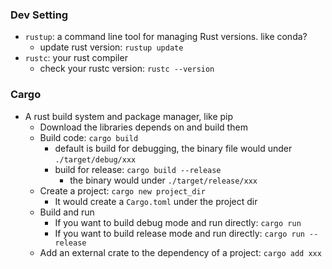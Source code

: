 
### Dev Setting

- `rustup`: a command line tool for managing  Rust versions. like conda?
  - update rust version: `rustup update`
- `rustc`: your rust compiler
  - check your rustc version: `rustc --version`


### Cargo

- A rust build system and package manager, like pip
  - Download the libraries depends on and build them
  - Build code: `cargo build`
    - default is build for debugging, the binary file would under `./target/debug/xxx`
    - build for release: `cargo build --release`
      - the binary would under `./target/release/xxx`
  - Create a project: `cargo new project_dir`
    - It would create a `Cargo.toml` under the project dir
  - Build and run
    - If you want to build debug mode and run directly: `cargo run`
    - If you want to build release mode and run directly: `cargo run --release`
  - Add an external crate to the dependency of a project: `cargo add xxx`
